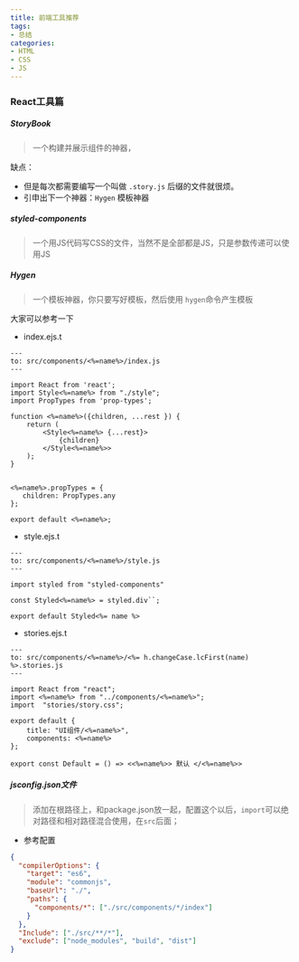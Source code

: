 ```yaml
---
title: 前端工具推荐
tags:
- 总结
categories:
- HTML
- CSS
- JS
---
```



### React工具篇

##### StoryBook
> 一个构建并展示组件的神器，

缺点：
- 但是每次都需要编写一个叫做 `.story.js` 后缀的文件就很烦。
- 引申出下一个神器：`Hygen` 模板神器

##### styled-components
> 一个用JS代码写CSS的文件，当然不是全部都是JS，只是参数传递可以使用JS


##### Hygen
> 一个模板神器，你只要写好模板，然后使用 `hygen`命令产生模板


大家可以参考一下

- index.ejs.t
```ejs
---
to: src/components/<%=name%>/index.js
---

import React from 'react';
import Style<%=name%> from "./style";
import PropTypes from 'prop-types';

function <%=name%>({children, ...rest }) {
    return (
        <Style<%=name%> {...rest}>
            {children}
        </Style<%=name%>>
    );
}


<%=name%>.propTypes = {
   children: PropTypes.any
};

export default <%=name%>;
```

- style.ejs.t
```ejs
---
to: src/components/<%=name%>/style.js
---

import styled from "styled-components"

const Styled<%=name%> = styled.div``;

export default Styled<%= name %>
```

- stories.ejs.t
```ejs
---
to: src/components/<%=name%>/<%= h.changeCase.lcFirst(name) %>.stories.js
---

import React from "react";
import <%=name%> from "../components/<%=name%>";
import  "stories/story.css";

export default {
    title: "UI组件/<%=name%>",
    components: <%=name%>
};

export const Default = () => <<%=name%>> 默认 </<%=name%>>
```

##### jsconfig.json文件
> 添加在根路径上，和package.json放一起，配置这个以后，`import`可以绝对路径和相对路径混合使用，在`src`后面；

- 参考配置
```json
{
  "compilerOptions": {
    "target": "es6",
    "module": "commonjs",
    "baseUrl": "./",
    "paths": {
      "components/*": ["./src/components/*/index"]
    }
  },
  "Include": ["./src/**/*"],
  "exclude": ["node_modules", "build", "dist"]
}
```